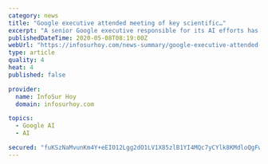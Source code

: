 ```yaml
---
category: news
title: "Google executive attended meeting of key scientific…"
excerpt: "A senior Google executive responsible for its AI efforts has taken part in the Government’s coronavirus scientific advisory group for emergencies (Sage), the tech giant has confirmed. Demis Hassabis is the co–founder of DeepMind,"
publishedDateTime: 2020-05-08T08:19:00Z
webUrl: "https://infosurhoy.com/news-summary/google-executive-attended-meeting-of-key-scientific/"
type: article
quality: 4
heat: 4
published: false

provider:
  name: InfoSur Hoy
  domain: infosurhoy.com

topics:
  - Google AI
  - AI

secured: "fuKSzNaMvunKm4Y+eEIO12Lgg2dO1LV1X85zlB1YI4MQc7yCYlk8KMdloQgFwh5C4B5t3l1KuHZifT82gl1gbKLTLZAew9nZRBRWUqNgJjEU3hL/5l/77wdtEQFgippmRCejWqv1e+BKN+DQB/1rw4gAk4JQXn4f9e7tFdX1MdYgb0WdwOz5KlZ/mx0k/ZQvg1WG1asrhTEwyENJR6vzvYHHqlnv7uA86qZ4Ph+7/ZfC4nXkNhkBob4HsJ2nGbjGCbzwii+vufm6e03tBNSi2Y621GwZIqKbWFPkmMcsr0KwikAkIQ+AWqcTWWvw2dqo;6IeICZZnOf4b57fbABSmTg=="
---
```


